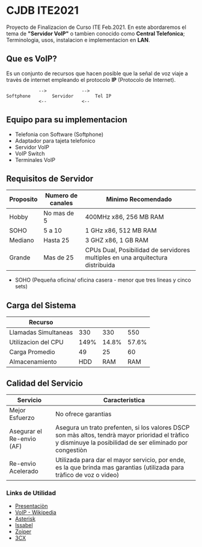 # CJDB ITE2021
Proyecto de Finalizacion de Curso ITE Feb.2021.
En este abordaremos el tema de **"Servidor VoIP"** o tambien conocido como
**Central Telefonica**; Terminologia, usos, instalacion e implementacion
en **LAN**.

## Que es VoIP?
Es un conjunto de recursos que hacen posible que la señal
de voz viaje a travès de internet empleando el protocolo **IP** (Protocolo de Internet).

```
            -->             -->
Softphone        Servidor        Tel IP
            <--             <--
```
## Equipo para su implementacion
* Telefonia con Software (Softphone)
* Adaptador para tajeta telefonico
* Servidor VoIP
* VoIP Switch
* Terminales VoIP

## Requisitos de Servidor
| Proposito | Numero de canales | Minimo Recomendado |
| ---------- | ---------- | ----------|
| Hobby | No mas de 5 | 400MHz x86, 256 MB RAM |
| SOHO | 5 a 10 | 1 GHz x86, 512 MB RAM |
| Mediano | Hasta 25 | 3 GHZ x86, 1 GB RAM |
| Grande | Mas de 25 | CPUs Dual, Posibilidad de servidores multiples en una arquitectura distribuida |
* SOHO (Pequeña oficina/ oficina casera - menor que tres lineas y cinco sets)

## Carga del Sistema
|Recurso |     |     |      |
|----------------------- | ---------- | ---------- | ---------- |
| Llamadas Simultaneas | 330 | 330 | 550 |
| Utilizacion del CPU | 149% | 14.8% | 57.6% |
| Carga Promedio | 49 | 25 | 60 |
| Almacenamiento | HDD | RAM | RAM |

## Calidad del Servicio
| Servicio | Caracteristica |
| ---------- | -------------------- |
| Mejor Esfuerzo | No ofrece garantias
| Asegurar el Re-envìo (AF) | Asegura un trato prefenten, si los valores DSCP son màs altos, tendrà mayor prioridad el tràfico y disminuye la posibilidad de ser eliminado por congestiòn
| Re-envìo Acelerado | Utilizada para dar el mayor servicio, por ende, es la que brinda mas garantìas (utilizada para tràfico de voz o video)

### Links de Utilidad
* [Presentaciòn](https://view.genial.ly/60e3d13a5cd8670d349cf2df/presentation-voip)
* [VoIP - Wikipedia](https://es.wikipedia.org/wiki/Voz_sobre_protocolo_de_internet)
* [Asterisk](https://www.asterisk.org/)
* [Issabel](https://www.issabel.org/)
* [Zoiper](https://www.zoiper.com/)
* [3CX](https://www.3cx.es/voip-telefono/softphone/)
